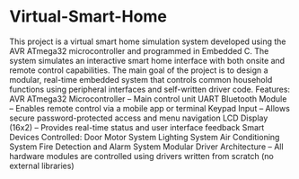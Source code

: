 # Virtual-Smart-Home
This project is a virtual smart home simulation system developed using the AVR ATmega32 microcontroller and programmed in Embedded C. The system simulates an interactive smart home interface with both onsite and remote control capabilities.
The main goal of the project is to design a modular, real-time embedded system that controls common household functions using peripheral interfaces and self-written driver code.
Features:
AVR ATmega32 Microcontroller – Main control unit
UART Bluetooth Module – Enables remote control via a mobile app or terminal
Keypad Input – Allows secure password-protected access and menu navigation
LCD Display (16x2) – Provides real-time status and user interface feedback
Smart Devices Controlled:
Door Motor System
Lighting System
Air Conditioning System
Fire Detection and Alarm System
Modular Driver Architecture – All hardware modules are controlled using drivers written from scratch (no external libraries)

